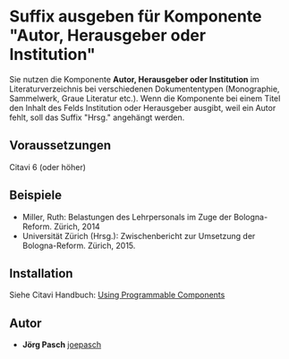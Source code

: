 # Suffix ausgeben für Komponente "Autor, Herausgeber oder Institution"

Sie nutzen die Komponente **Autor, Herausgeber oder Institution** im Literaturverzeichnis bei verschiedenen Dokumententypen (Monographie, Sammelwerk, Graue Literatur etc.). Wenn die Komponente bei einem Titel den Inhalt des Felds Institution oder Herausgeber ausgibt, weil ein Autor fehlt, soll das Suffix "Hrsg." angehängt werden.

## Voraussetzungen
Citavi 6 (oder höher)

## Beispiele

- Miller, Ruth: Belastungen des Lehrpersonals im Zuge der Bologna-Reform. Zürich, 2014
- Universität Zürich (Hrsg.): Zwischenbericht zur Umsetzung der Bologna-Reform. Zürich, 2015.

## Installation
Siehe Citavi Handbuch: [Using Programmable Components](https://www.citavi.com/programmable_components)

## Autor

* **Jörg Pasch** [joepasch](https://github.com/joepasch)
